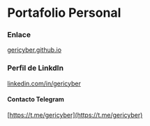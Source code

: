 # Portafolio Personal

### Enlace
[gericyber.github.io](https://gericyber.github.io)

### Perfil de LinkdIn

[linkedin.com/in/gericyber](https://www.linkedin.com/in/gericyber/)

#### Contacto Telegram
[https://t.me/gericyber](https://t.me/gericyber)